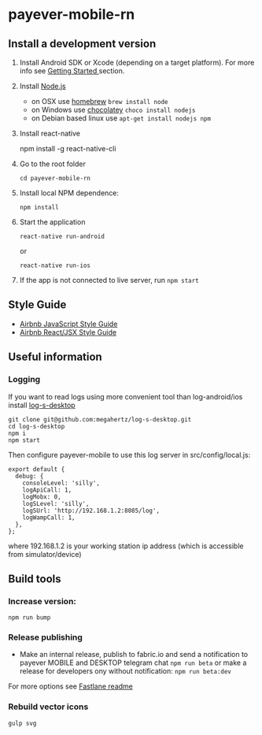 # payever-mobile-rn

## Install a development version

1. Install Android SDK or Xcode (depending on a target platform). For
    more info see [Getting Started ](https://facebook.github.io/react-native/docs/getting-started.html)
    section.

2. Install [Node.js](http://nodejs.org)

    * on OSX use [homebrew](http://brew.sh) `brew install node`
    * on Windows use [chocolatey](https://chocolatey.org/) `choco install nodejs`
    * on Debian based linux use `apt-get install nodejs npm`
    
3. Install react-native

    npm install -g react-native-cli
    
4. Go to the root folder
    ```
    cd payever-mobile-rn
    ```

5. Install local NPM dependence:
    ```
    npm install
    ```

6. Start the application
    ```
    react-native run-android
    ```
    or
    ```
    react-native run-ios
    ```    

7. If the app is not connected to live server, run `npm start`

## Style Guide

 - [Airbnb JavaScript Style Guide](https://github.com/airbnb/javascript)
 - [Airbnb React/JSX Style Guide](https://github.com/airbnb/javascript/tree/master/react)

## Useful information

### Logging

If you want to read logs using more convenient tool than log-android/ios
install [log-s-desktop](https://github.com/megahertz/log-s-desktop)

    git clone git@github.com:megahertz/log-s-desktop.git
    cd log-s-desktop
    npm i
    npm start

Then configure payever-mobile to use this log server in
src/config/local.js:

    export default {
      debug: {
        consoleLevel: 'silly',
        logApiCall: 1,
        logMobx: 0,
        logSLevel: 'silly',
        logSUrl: 'http://192.168.1.2:8085/log',
        logWampCall: 1,
      },
    };

where 192.168.1.2 is your working station ip address (which is
 accessible from simulator/device)

## Build tools

### Increase version:

    npm run bump

### Release publishing

- Make an internal release, publish to fabric.io and send a notification
to payever MOBILE and DESKTOP telegram chat
`npm run beta`
or make a release for developers ony without notification:
`npm run beta:dev`

For more options see [Fastlane readme](blob/master/fastlane/README.md)

### Rebuild vector icons

    gulp svg